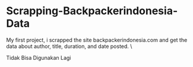 # Scrapping-Backpackerindonesia-Data
My first project, i scrapped the site backpackerindonesia.com and get the data about author, title, duration, and date posted.
\

Tidak Bisa Digunakan Lagi
